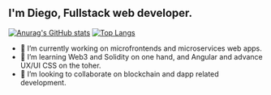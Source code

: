 ## I'm Diego, Fullstack web developer.


[![Anurag's GitHub stats](https://github-readme-stats.vercel.app/api?username=DiegoNG90)](https://github.com/anuraghazra/github-readme-stats)
[![Top Langs](https://github-readme-stats.vercel.app/api/top-langs/?username=DiegoNG90)](https://github.com/anuraghazra/github-readme-stats)


- 🔭 I’m currently working on microfrontends and microservices web apps.
- 🌱 I’m learning Web3 and Solidity on one hand, and Angular and advance UX/UI CSS on the toher.
- 👯 I’m looking to collaborate on blockchain and dapp related development.

<!--
- 🤔 I’m looking for help with infura a
- 💬 Ask me about ...
- 📫 How to reach me: ...
- 😄 Pronouns: ...
- ⚡ Fun fact: ...
-->
